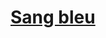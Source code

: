 ﻿---
!LinkItem
Link: background_sangbleu_hd.md
NameLink: <!--NameLink-->[Sang bleu](hd_background_sangbleu.md)<!--/NameLink-->
Id: backgrounds_hd.md#sang-bleu
ParentLink: backgrounds_hd.md#historique
Name: Sang bleu
ParentName: Historique
Attributes: {}
AttributesDictionary: >+
  {}

---




# [Sang bleu](hd_background_sangbleu.md)



